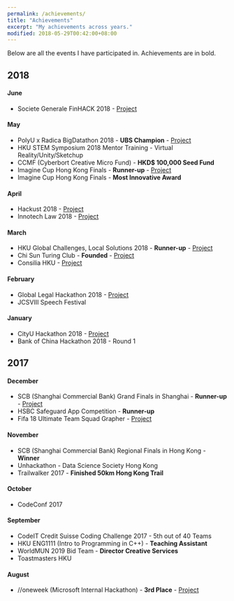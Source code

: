 ```yaml
---
permalink: /achievements/
title: "Achievements"
excerpt: "My achievements across years."
modified: 2018-05-29T00:42:00+08:00
---
```

Below are all the events I have participated in. Achievements are in bold.

## 2018

#### June
* Societe Generale FinHACK 2018 - [Project](/work/nexusgraph)

#### May
* PolyU x Radica BigDatathon 2018 - **UBS Champion** - [Project](/work/obsidiansearch)
* HKU STEM Symposium 2018 Mentor Training - Virtual Reality/Unity/Sketchup
* CCMF (Cyberbort Creative Micro Fund) - **HKD$ 100,000 Seed Fund**
* Imagine Cup Hong Kong Finals - **Runner-up** - [Project](/work/creditsense)
* Imagine Cup Hong Kong Finals - **Most Innovative Award**

#### April
* Hackust 2018 - [Project](/work/chairman)
* Innotech Law 2018 - [Project](/work/parity)

#### March
* HKU Global Challenges, Local Solutions 2018 - **Runner-up** - [Project](/work/chain)
* Chi Sun Turing Club - **Founded** - [Project](/work/turingclub)
* Consilia HKU - [Project](/work/consilia)

#### February
* Global Legal Hackathon 2018 - [Project](/work/egalex)
* JCSVIII Speech Festival

#### January
* CityU Hackathon 2018 - [Project](/work/consilia)
* Bank of China Hackathon 2018 - Round 1

## 2017

#### December
* SCB (Shanghai Commercial Bank) Grand Finals in Shanghai - **Runner-up** - [Project](/work/collabcoin)
* HSBC Safeguard App Competition - **Runner-up**
* Fifa 18 Ultimate Team Squad Grapher - [Project](/work/fut)

#### November
* SCB (Shanghai Commercial Bank) Regional Finals in Hong Kong - **Winner**
* Unhackathon - Data Science Society Hong Kong
* Trailwalker 2017 - **Finished 50km Hong Kong Trail**

#### October
* CodeConf 2017

#### September
* CodeIT Credit Suisse Coding Challenge 2017 - 5th out of 40 Teams
* HKU ENG1111 (Intro to Programming in C++) - **Teaching Assistant**
* WorldMUN 2019 Bid Team - **Director Creative Services**
* Toastmasters HKU

#### August
* //oneweek (Microsoft Internal Hackathon) - **3rd Place** - [Project](/work/metis)
